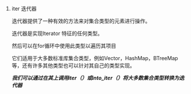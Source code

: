 1. iter 迭代器

   迭代器提供了一种有效的方法来对集合类型的元素进行操作。

   迭代器是实现Iterator 特征的任何类型。

   然后可以在for循环中使用此类型以遍历其项目

   它们适用于大多数标准库集合类型，例如Vector，HashMap，BTreeMap等，还有许多其他类型也可以针对其自己的类型实现。

   ***我们可以通过在其上调用iter（）或into_iter（）将大多数集合类型转换为迭代器***